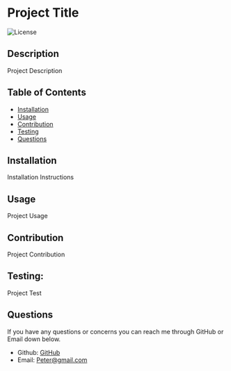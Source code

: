 # Project Title
![License](https://img.shields.io/badge/License-Apache-informational)

## Description

Project Description

## Table of Contents
- [Installation](#installation)
- [Usage](#usage)
- [Contribution](#contribution)
- [Testing](#testing)
- [Questions](#questions)

## Installation

Installation Instructions

## Usage

Project Usage

## Contribution

Project Contribution

## Testing:

Project Test

## Questions

If you have any questions or concerns you can reach me through GitHub or Email down below.

- Github: [GitHub](https://github.com/GitHub)
- Email: [Peter@gmail.com](mailto:Peter@gmail.com) 

